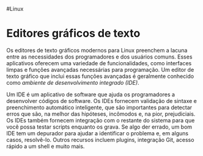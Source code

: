 #Linux 
# Editores gráficos de texto

Os editores de texto gráficos modernos para Linux preenchem a lacuna entre as necessidades dos programadores e dos usuários comuns. Esses aplicativos oferecem uma variedade de funcionalidades, como interfaces limpas e funções avançadas necessárias para programação. Um editor de texto gráfico que inclui essas funções avançadas é geralmente conhecido como _ambiente de desenvolvimento integrado (IDE)_.

Um IDE é um aplicativo de software que ajuda os programadores a desenvolver códigos de software. Os IDEs fornecem validação de sintaxe e preenchimento automático inteligente, que são importantes para detectar erros que são, na melhor das hipóteses, incômodos e, na pior, prejudiciais. Os IDEs também fornecem integração com o restante do sistema para que você possa testar scripts enquanto os grava. Se algo der errado, um bom IDE tem um depurador para ajudar a identificar o problema e, em alguns casos, resolvê-lo. Outros recursos incluem plugins, integração Git, acesso rápido a um shell e muito mais.




























